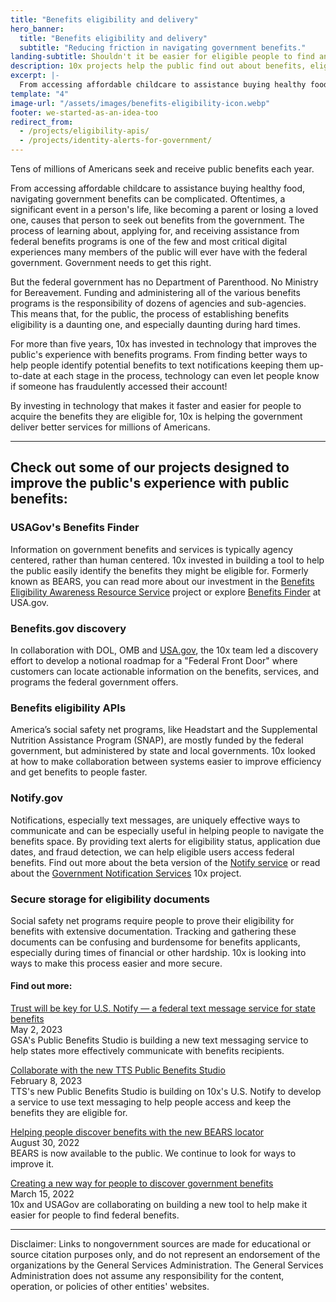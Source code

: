 ```yaml
---
title: "Benefits eligibility and delivery"
hero_banner:
  title: "Benefits eligibility and delivery"
  subtitle: "Reducing friction in navigating government benefits."
landing-subtitle: Shouldn't it be easier for eligible people to find and receive public benefits?
description: 10x projects help the public find out about benefits, eligibility, and how to apply.
excerpt: |-
  From accessing affordable childcare to assistance buying healthy food, millions of Americans seek and receive public benefits each year. Oftentimes, a significant event in a person's life, like becoming a parent or losing a loved one, causes that person to seek out benefits from the government. The process of learning about, applying for, and receiving assistance from federal benefits programs is one of the few and most critical digital experiences many members of the public will ever have with the federal government. Government needs to get this right.
template: "4"
image-url: "/assets/images/benefits-eligibility-icon.webp"
footer: we-started-as-an-idea-too
redirect_from: 
  - /projects/eligibility-apis/
  - /projects/identity-alerts-for-government/
---
```


<p class="usa-intro">  
  Tens of millions of Americans seek and receive public benefits each year. 
</p>

From accessing affordable childcare to assistance buying healthy food, navigating government benefits can be complicated. Oftentimes, a significant event in a person's life, like becoming a parent or losing a loved one, causes that person to seek out benefits from the government. The process of learning about, applying for, and receiving assistance from federal benefits programs is one of the few and most critical digital experiences many members of the public will ever have with the federal government. Government needs to get this right.

But the federal government has no Department of Parenthood. No Ministry for Bereavement. Funding and administering all of the various benefits programs is the responsibility of dozens of agencies and sub-agencies. This means that, for the public, the process of establishing benefits eligibility is a daunting one, and especially daunting during hard times.

For more than five years, 10x has invested in technology that improves the public's experience with benefits programs. From finding better ways to help people identify potential benefits to text notifications keeping them up-to-date at each stage in the process, technology can even let people know if someone has fraudulently accessed their account!

By investing in technology that makes it faster and easier for people to acquire the benefits they are eligible for, 10x is helping the government deliver better services for millions of Americans.

---

## Check out some of our projects designed to improve the public's experience with public benefits:

### USAGov's Benefits Finder

Information on government benefits and services is typically agency centered, rather than human centered. 10x invested in building a tool to help the public easily identify the benefits they might be eligible for. Formerly known as BEARS, you can read more about our investment in the <a class="usa-link" href="{{ '/news/bears/' | url }}">Benefits Eligibility Awareness Resource Service</a> project or explore 
<a class="usa-link usa-link--external" rel="noreferrer" href="https://www.usa.gov/benefit-finder">Benefits Finder</a> at USA&period;gov.

### Benefits&period;gov discovery

In collaboration with DOL, OMB and <a class="usa-link usa-link--external" rel="noreferrer" href="https://www.usa.gov">USA.gov</a>, the 10x team led a discovery effort to develop a notional roadmap for a "Federal Front Door" where customers can locate actionable information on the benefits, services, and programs the federal government offers.
 
### Benefits eligibility APIs

America’s social safety net programs, like Headstart and the Supplemental Nutrition Assistance Program (SNAP), are mostly funded by the federal government, but administered by state and local governments. 10x looked at how to make collaboration between systems easier to improve efficiency and get benefits to people faster.

### Notify&period;gov

Notifications, especially text messages, are uniquely effective ways to communicate and can be especially useful in helping people to navigate the benefits space. By providing text alerts for eligibility status, application due dates, and fraud detection, we can help eligible users access federal benefits. Find out more about the beta version of the <a class="usa-link usa-link--external" rel="noreferrer" href="https://beta.notify.gov/">Notify service</a> or read about the <a class="usa-link" href="{{ '/news/notify/' | url }}">Government Notification Services</a> 10x project.

### Secure storage for eligibility documents

Social safety net programs require people to prove their eligibility for benefits with extensive documentation. Tracking and gathering these documents can be confusing and burdensome for benefits applicants, especially during times of financial or other hardship. 10x is looking into ways to make this process easier and more secure. 

#### Find out more:

<p>
  <a class="usa-link usa-link--external" rel="noreferrer" href="https://www.nextgov.com/cxo-briefing/2023/05/trust-will-be-key-us-notify-federal-text-message-service-state-benefits/385881/">
    Trust will be key for U.S. Notify  —  a federal text message service for state benefits
  </a>
  <br>
  May 2, 2023
  <br>
  GSA's Public Benefits Studio is building a new text messaging service to help states more effectively communicate with benefits recipients.
</p>

<p>
  <a class="usa-link usa-link--external" rel="noreferrer" href="https://digital.gov/2023/02/07/collaborate-with-the-tts-public-benefits-studio/">
    Collaborate with the new TTS Public Benefits Studio
  </a>
  <br>
  February 8, 2023
  <br>
  TTS's new Public Benefits Studio is building on 10x's U.S. Notify to develop a service to use text messaging to help people access and keep the benefits they are eligible for.
</p>

<p>
  <a class="usa-link usa-link--external" rel="noreferrer" href="https://blog.usa.gov/helping-people-discover-benefits-with-the-new-bears-locator">
    Helping people discover benefits with the new BEARS locator
  </a>
  <br>
  August 30, 2022
  <br>
  BEARS is now available to the public. We continue to look for ways to improve it.
</p>

<p>
  <a class="usa-link usa-link--external" rel="noreferrer" href="https://blog.usa.gov/creating-a-new-way-for-people-to-discover-government-benefits">
    Creating a new way for people to discover government benefits
  </a>
  <br>
  March 15, 2022
  <br>
  10x and USAGov are collaborating on building a new tool to help make it easier for people to find federal benefits.
</p>

---

<p class="disclaimer">Disclaimer: Links to nongovernment sources are made for educational or source citation purposes only, and do not represent an endorsement of the organizations by the General Services Administration. The General Services Administration does not assume any responsibility for the content, operation, or policies of other entities' websites.
</p>